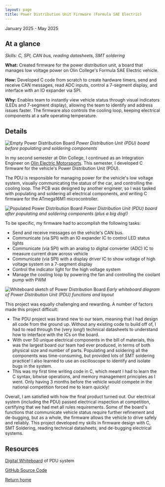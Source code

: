 ```yaml
---
layout: page
title: Power Distribution Unit Firmware (Formula SAE Electric)
---
```


January 2025 - May 2025

## At a glance

_Skills: C, SPI, CAN bus, reading datasheets, SMT soldering_

**What:** Created firmware for the power distribution unit, a board that manages low voltage power on Olin College's Formula SAE Electric vehicle.

**How:** Developed C code from scratch to create hardware timers, send and receive CAN messages, read ADC inputs, control a 7-segment display, and interface with an IO expander via SPI.

**Why:** Enables team to instantly view vehicle status through visual indicators (LEDs and 7-segment display), allowing the team to identify and address issues faster. The firmware also controls the cooling loop, keeping electrical components at a safe operating temperature.

## Details

![Empty Power Distribution Board]({{site.url}}/assets/images/pdu-1.jpg)
_Power Distribution Unit (PDU) board before populating and soldering components_

<p> In my second semester at Olin College, I continued as an Integration Engineer on <a href="https://www.instagram.com/olinelectricmotorsports/" target="_blank">Olin Electric Motorsports</a>. This semester, I developed C firmware for the vehicle's Power Distribution Unit (PDU).</p>

The PDU is responsible for managing power for the vehicle's low voltage system, visually communicating the status of the car, and controlling the cooling loop. The PCB was designed by another engineer, so I was tasked with populating and soldering all electrical components, and writing C firmware for the ATmega16M1 microcontroller.

![Populated Power Distribution Board]({{site.url}}/assets/images/pdu-2.jpg)
_Power Distribution Unit (PDU) board after populating and soldering components (plus a big dog!)_

To be specific, my firmware had to accomplish the following tasks:

- Send and receive messages on the vehicle's CAN bus.
- Communicate (via SPI) with an IO expander IC to control LED status lights
- Communicate (via SPI) with an analog to digital converter (ADC) IC to measure current draw across vehicle
- Communicate (via SPI) with a display driver IC to show voltage of high voltage system on a 7-segment display
- Control the indicator light for the high voltage system
- Manage the cooling loop by powering the fan and controlling the coolant pump with PWM

![Whiteboard sketch of Power Distribution Board]({{site.url}}/assets/images/pdu-3.webp)
_Early whiteboard diagram of Power Distribution Unit (PDU) functions and layout_

This project was equally challenging and rewarding. A number of factors made this project difficult:

- The PDU project was brand new to our team, meaning that I had design all code from the ground up. Without any existing code to build off of, I had to read through the (very long!) technical datasheets to understand how to interface with the ICs on the board.
- With over 50 unique electrical components in the bill of materials, this was the largest board our team had ever produced, in terms of both physical size and number of parts. Populating and soldering all the components was time-consuming, but provided lots of SMT soldering practice! I also learned to use an oscilloscope to identify and isolate bugs in the system.
- This was my first time writing code in C, which meant I had to learn the C syntax, bitwise operations, and memory management principles as I went. Only having 3 months before the vehicle would compete in the national competition forced me to learn quickly!

Overall, I am satisfied with how the final product turned out. Our electrical system (including the PDU) passed electrical inspection at competition, certifying that we had met all rules requirements. Some of the board's functions that communicate vehicle status require further refinement and de-bugging, but as a whole, the firmware allows the vehicle to drive safely and reliably. This project developed my skills in firmware design with C, SMT Soldering, reading technical datasheets, and de-bugging electrical systems.

## Resources

<p><a href="https://miro.com/app/board/uXjVIaUf1E4=/" target="_blank">Digital Whiteboard</a> of PDU system</p>
<p><a href="https://github.com/olin-electric-motorsports/olin-electric-motorsports/tree/jacobkeller/pdu_firmware/vehicle/mkvii/software/pdu" target="_blank"> GitHub Source Code </a></p>

[Return home]({{site.url}})
